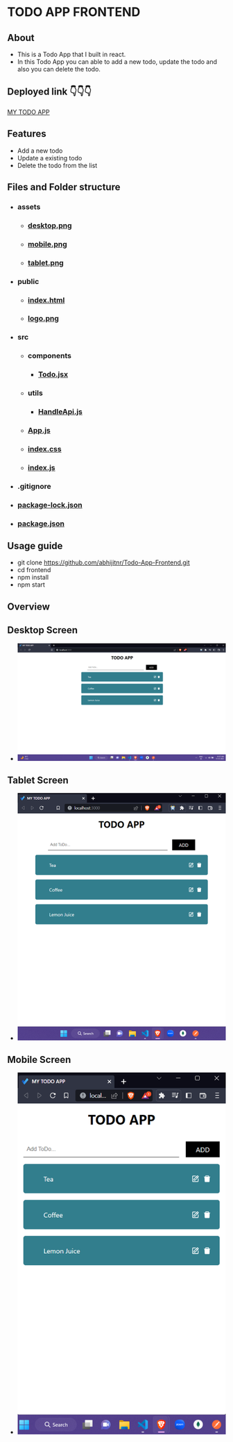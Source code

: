 # TODO APP FRONTEND

## About

- This is a Todo App that I built in react.
- In this Todo App you can able to add a new todo, update the todo and also you can delete the todo.

## Deployed link 👇👇👇

[MY TODO APP](https://abhijit-fullstack-todo-app.netlify.app/)

## Features

- Add a new todo
- Update a existing todo
- Delete the todo from the list

## Files and Folder structure

- ### assets

  - ### [desktop.png](./assets/desktop.png)
  - ### [mobile.png](./assets/mobile.png)
  - ### [tablet.png](./assets/tablet.png)

- ### public

  - ### [index.html](./public/index.html)
  - ### [logo.png](./public/logo.png)

- ### src

  - ### components

    - ### [Todo.jsx](./src/components/Todo.jsx)

  - ### utils

    - ### [HandleApi.js](./src/utils/HandleApi.js)

  - ### [App.js](./src/App.js)

  - ### [index.css](./src/index.css)

  - ### [index.js](./src/index.js)

- ### .gitignore

- ### [package-lock.json](./package-lock.json)

- ### [package.json](./package.json)

## Usage guide

- git clone https://github.com/abhijitnr/Todo-App-Frontend.git
- cd frontend
- npm install
- npm start

## Overview

## Desktop Screen

- ![desktop](./assets/desktop.png)

## Tablet Screen

- ![tablet](./assets/tablet.png)

## Mobile Screen

- ![mobile](./assets/mobile.png)
